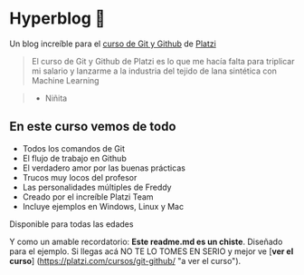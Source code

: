 # Hyperblog 💚
Un blog increíble para el [curso de Git y Github](https://platzi.com/curso/git-github/ "curso de Git y Github") de [Platzi](https://platzi.com/ "Platzi") 

> El curso de Git y Github de Platzi es lo que me hacía falta para triplicar mi salario y lanzarme a la industria del tejido de lana sintética con Machine Learning

> - Niñita
## En este curso vemos de todo
* Todos los comandos de Git
* El flujo de trabajo en Github
* El verdadero amor por las buenas prácticas
* Trucos muy locos del profesor
* Las personalidades múltiples de Freddy
* Creado por el increíble Platzi Team
* Incluye ejemplos en Windows, Linux y Mac

Disponible para todas las edades

Y como un amable recordatorio: **Este readme.md es un chiste**. Diseñado para el ejemplo. Si llegas acá NO TE LO TOMES EN SERIO y mejor ve [**ver el curso**] (https://platzi.com/cursos/git-github/ "a ver el curso").
